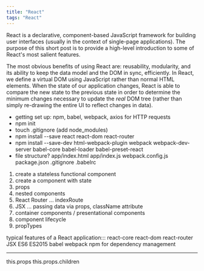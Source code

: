 ```yaml
---
title: "React"
tags: "React"
---
```


React is a declarative, component-based JavaScript framework for building user interfaces (usually in the context of single-page applications). The purpose of this short post is to provide a high-level introduction to some of React's most salient features.

The most obvious benefits of using React are: reusability, modularity, and its ability to keep the data model and the DOM in sync, efficiently. In React, we define a virtual DOM using JavaScript rather than normal HTML elements. When the state of our application changes, React is able to compare the new state to the previous state in order to determine the minimum changes necessary to update the *real* DOM tree (rather than simply re-drawing the entire UI to reflect changes in data).


<script src="https://gist.github.com/jeffreysbrother/38e26da329e7865b7d8051ca2e30e169.js"></script>

- getting set up: npm, babel, webpack, axios for HTTP requests
- npm init
- touch .gitignore (add node_modules)
- npm install --save react react-dom react-router
- npm install --save-dev html-webpack-plugin webpack webpack-dev-server babel-core babel-loader babel-preset-react
- file structure?
  app/index.html
  app/index.js
  webpack.config.js
  package.json
  .gitignore
  .babelrc

1. create a stateless functional component
2. create a component with state
3. props
4. nested components
5. React Router ... indexRoute
6. JSX ... passing data via props, className attribute
7. container components / presentational components
8. component lifecycle
9. propTypes

typical features of a React application:::
react-core
react-dom
react-router
JSX
ES6
ES2015
babel
webpack
npm for dependency management

-- -- -- --

this.props
this.props.children
